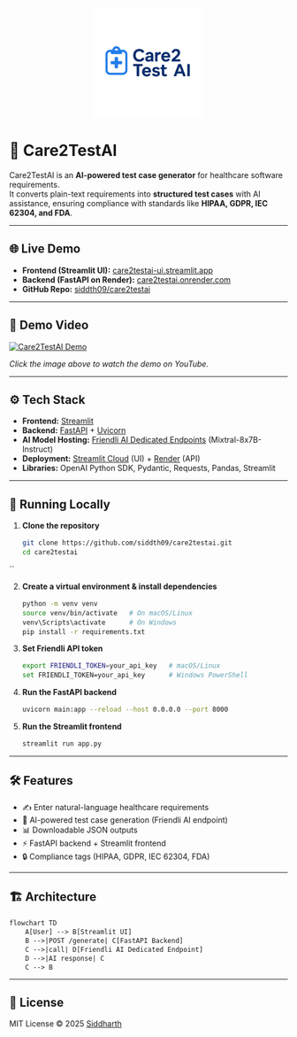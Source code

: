 <p align="center">
  <img src="assets/logo.png" alt="Care2TestAI Logo" width="200"/>
</p>

# 🏥 Care2TestAI  

Care2TestAI is an **AI-powered test case generator** for healthcare software requirements.  
It converts plain-text requirements into **structured test cases** with AI assistance, ensuring compliance with standards like **HIPAA, GDPR, IEC 62304, and FDA**.  

---

## 🌐 Live Demo  

- **Frontend (Streamlit UI):** [care2testai-ui.streamlit.app](https://care2testai-ui.streamlit.app/)  
- **Backend (FastAPI on Render):** [care2testai.onrender.com](https://care2testai.onrender.com)  
- **GitHub Repo:** [siddth09/care2testai](https://github.com/siddth09/care2testai)  

---

## 🎥 Demo Video  

[![Care2TestAI Demo](https://img.youtube.com/vi/gSKWZw28__Y/0.jpg)](https://youtu.be/gSKWZw28__Y)  

_Click the image above to watch the demo on YouTube._  

---

## ⚙️ Tech Stack  

- **Frontend:** [Streamlit](https://streamlit.io/)  
- **Backend:** [FastAPI](https://fastapi.tiangolo.com/) + [Uvicorn](https://www.uvicorn.org/)  
- **AI Model Hosting:** [Friendli AI Dedicated Endpoints](https://friendli.ai) (Mixtral-8x7B-Instruct)  
- **Deployment:** [Streamlit Cloud](https://streamlit.io/cloud) (UI) + [Render](https://render.com/) (API)  
- **Libraries:** OpenAI Python SDK, Pydantic, Requests, Pandas, Streamlit  

---

## 🚀 Running Locally  

1. **Clone the repository**  
   ```bash
   git clone https://github.com/siddth09/care2testai.git
   cd care2testai
``

2. **Create a virtual environment & install dependencies**

   ```bash
   python -m venv venv
   source venv/bin/activate   # On macOS/Linux
   venv\Scripts\activate      # On Windows
   pip install -r requirements.txt
   ```

3. **Set Friendli API token**

   ```bash
   export FRIENDLI_TOKEN=your_api_key   # macOS/Linux
   set FRIENDLI_TOKEN=your_api_key      # Windows PowerShell
   ```

4. **Run the FastAPI backend**

   ```bash
   uvicorn main:app --reload --host 0.0.0.0 --port 8000
   ```

5. **Run the Streamlit frontend**

   ```bash
   streamlit run app.py
   ```

---

## 🛠 Features

* ✍️ Enter natural-language healthcare requirements
* 🤖 AI-powered test case generation (Friendli AI endpoint)
* 📊 Downloadable JSON outputs
* ⚡ FastAPI backend + Streamlit frontend
* 🔒 Compliance tags (HIPAA, GDPR, IEC 62304, FDA)

---

## 🏗 Architecture

```mermaid
flowchart TD
    A[User] --> B[Streamlit UI]
    B -->|POST /generate| C[FastAPI Backend]
    C -->|call| D[Friendli AI Dedicated Endpoint]
    D -->|AI response| C
    C --> B
```

---

## 📜 License

MIT License © 2025 [Siddharth](https://github.com/siddth09)
